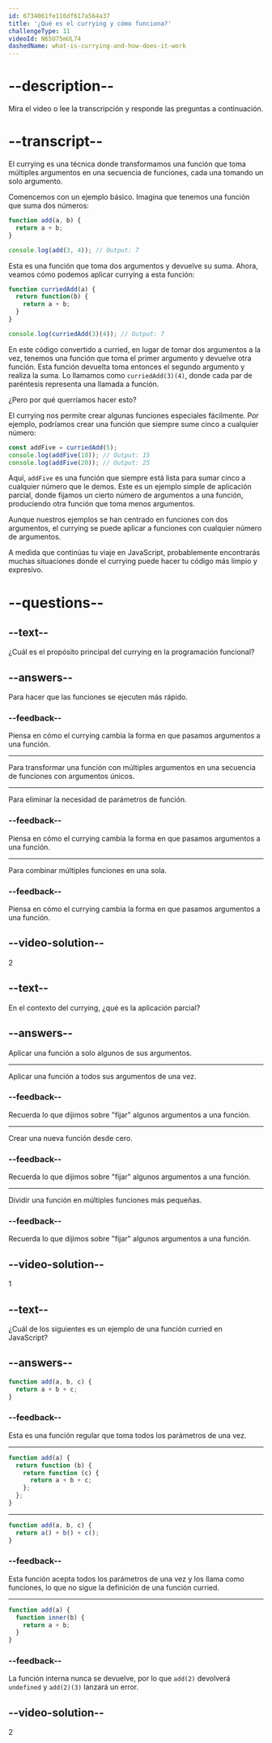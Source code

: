 ```yaml
---
id: 6734061fe116df617a564a37
title: '¿Qué es el currying y cómo funciona?'
challengeType: 11
videoId: N65U75mUL74
dashedName: what-is-currying-and-how-does-it-work
---
```


# --description--

Mira el video o lee la transcripción y responde las preguntas a continuación.

# --transcript--

El currying es una técnica donde transformamos una función que toma múltiples argumentos en una secuencia de funciones, cada una tomando un solo argumento.

Comencemos con un ejemplo básico. Imagina que tenemos una función que suma dos números:

```js
function add(a, b) {
  return a + b;
}

console.log(add(3, 4)); // Output: 7
```

Esta es una función que toma dos argumentos y devuelve su suma. Ahora, veamos cómo podemos aplicar currying a esta función:

```js
function curriedAdd(a) {
  return function(b) {
    return a + b;
  }
}

console.log(curriedAdd(3)(4)); // Output: 7
```

En este código convertido a curried, en lugar de tomar dos argumentos a la vez, tenemos una función que toma el primer argumento y devuelve otra función. Esta función devuelta toma entonces el segundo argumento y realiza la suma. Lo llamamos como `curriedAdd(3)(4)`, donde cada par de paréntesis representa una llamada a función.

¿Pero por qué querríamos hacer esto?

El currying nos permite crear algunas funciones especiales fácilmente. Por ejemplo, podríamos crear una función que siempre sume cinco a cualquier número:

```js
const addFive = curriedAdd(5);
console.log(addFive(10)); // Output: 15
console.log(addFive(20)); // Output: 25
```

Aquí, `addFive` es una función que siempre está lista para sumar cinco a cualquier número que le demos. Este es un ejemplo simple de aplicación parcial, donde fijamos un cierto número de argumentos a una función, produciendo otra función que toma menos argumentos.

Aunque nuestros ejemplos se han centrado en funciones con dos argumentos, el currying se puede aplicar a funciones con cualquier número de argumentos.

A medida que continúas tu viaje en JavaScript, probablemente encontrarás muchas situaciones donde el currying puede hacer tu código más limpio y expresivo.

# --questions--

## --text--

¿Cuál es el propósito principal del currying en la programación funcional?

## --answers--

Para hacer que las funciones se ejecuten más rápido.

### --feedback--

Piensa en cómo el currying cambia la forma en que pasamos argumentos a una función.

---

Para transformar una función con múltiples argumentos en una secuencia de funciones con argumentos únicos.

---

Para eliminar la necesidad de parámetros de función.

### --feedback--

Piensa en cómo el currying cambia la forma en que pasamos argumentos a una función.

---

Para combinar múltiples funciones en una sola.

### --feedback--

Piensa en cómo el currying cambia la forma en que pasamos argumentos a una función.

## --video-solution--

2

## --text--

En el contexto del currying, ¿qué es la aplicación parcial?

## --answers--

Aplicar una función a solo algunos de sus argumentos.

---

Aplicar una función a todos sus argumentos de una vez.

### --feedback--

Recuerda lo que dijimos sobre "fijar" algunos argumentos a una función.

---

Crear una nueva función desde cero.

### --feedback--

Recuerda lo que dijimos sobre "fijar" algunos argumentos a una función.

---

Dividir una función en múltiples funciones más pequeñas.

### --feedback--

Recuerda lo que dijimos sobre "fijar" algunos argumentos a una función.

## --video-solution--

1

## --text--

¿Cuál de los siguientes es un ejemplo de una función curried en JavaScript?

## --answers--

```js
function add(a, b, c) {
  return a + b + c;
}
```

### --feedback--

Esta es una función regular que toma todos los parámetros de una vez.

---

```js
function add(a) {
  return function (b) {
    return function (c) {
      return a + b + c;
    };
  };
}
```

---

```js
function add(a, b, c) {
  return a() + b() + c();
}
```

### --feedback--

Esta función acepta todos los parámetros de una vez y los llama como funciones, lo que no sigue la definición de una función curried.

---

```js
function add(a) {
  function inner(b) {
    return a + b;
  }
}
```

### --feedback--

La función interna nunca se devuelve, por lo que `add(2)` devolverá `undefined` y `add(2)(3)` lanzará un error.

## --video-solution--

2
